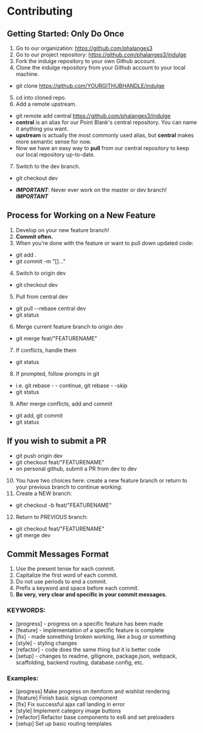 # Contributing

## Getting Started: Only Do Once ##
1. Go to our organization: https://github.com/phalanges3
2. Go to our project repository: https://github.com/phalanges3/indulge
3. Fork the indulge repository to your own Github account.
4. Clone the indulge repository from your Github account to your local machine.
  - git clone https://github.com/YOURGITHUBHANDLE/indulge
5. cd into cloned repo.
6. Add a remote upstream. 
  - git remote add central https://github.com/phalanges3/indulge
  - **central** is an alias for our Point Blank's central repository. You can name it anything you want. 
  - **upstream** is actually the most commonly used alias, but **central** makes more semantic sense for now.
  - Now we have an easy way to **pull** from our central repository to keep our local repository up-to-date.
7. Switch to the dev branch.
  - git checkout dev



  - ***IMPORTANT***: Never ever work on the master or dev branch! ***IMPORTANT***

## Process for Working on a New Feature ##
1. Develop on your new feature branch!
2. **Commit often.**
3. When you're done with the feature or want to pull down updated code:
  - git add .
  - git commit -m "[]..."
4. Switch to origin dev
  - git checkout dev
5. Pull from central dev
  - git pull --rebase central dev
  - git status
6. Merge current feature branch to origin dev
  - git merge feat/"FEATURENAME"
7. If conflicts, handle them
  - git status
8. If prompted, follow prompts in git
  - i.e. git rebase - - continue, git rebase - -skip
  - git status
9. After merge conflicts, add and commit
  - git add, git commit
  - git status
## If you wish to submit a PR
  - git push origin dev
  - git checkout feat/"FEATURENAME"
  - on personal github, submit a PR from dev to dev
10. You have two choices here: create a new feature branch or return to your previous branch to continue working:
11. Create a NEW branch:
   - git checkout -b feat/"FEATURENAME"
12. Return to PREVIOUS branch:
  - git checkout feat/"FEATURENAME"
  - git merge dev
  
## Commit Messages Format ##
1. Use the present tense for each commit.
2. Capitalize the first word of each commit.
3. Do not use periods to end a commit.
4. Prefix a keyword and space before each commit. 
4. **Be very, very clear and specific in your commit messages.**

### KEYWORDS: ###
- [progress] - progress on a specific feature has been made
- [feature] - implementation of a specific feature is complete
- [fix] - made something broken working, like a bug or something
- [style] - styling changes
- [refactor] - code does the same thing but it is better code
- [setup] - changes to readme, gitignore, package.json, webpack, scaffolding, backend routing, database config, etc.

### Examples: ###
- [progress] Make progress on itemform and wishlist rendering
- [feature] Finish basic signup component
- [fix] Fix successful ajax call landing in error
- [style] Implement category image buttons
- [refactor] Refactor base components to es6 and set preloaders
- [setup] Set up basic routing templates